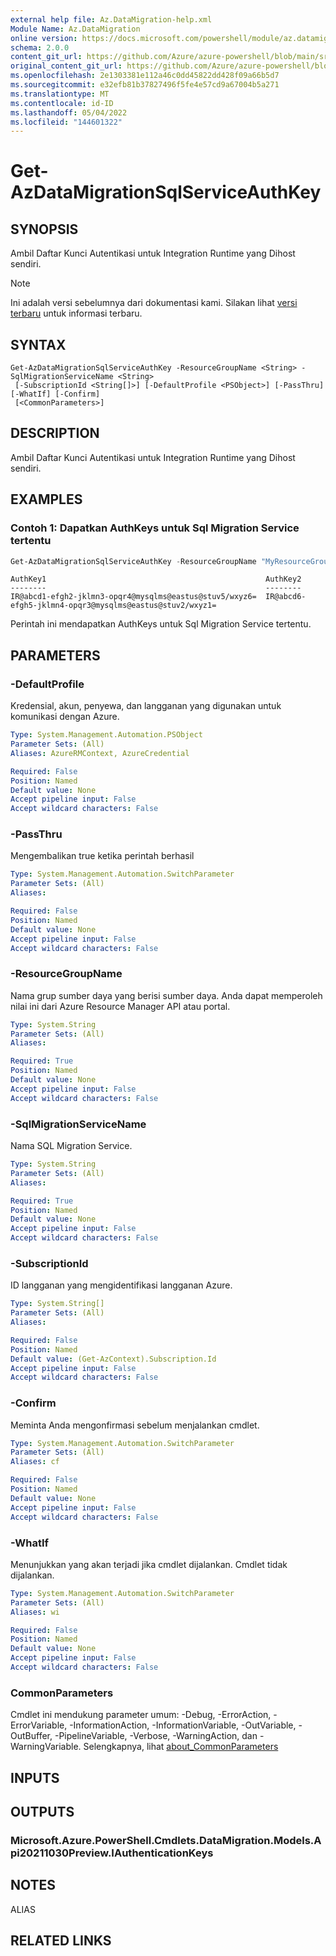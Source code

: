```yaml
---
external help file: Az.DataMigration-help.xml
Module Name: Az.DataMigration
online version: https://docs.microsoft.com/powershell/module/az.datamigration/get-azdatamigrationsqlserviceauthkey
schema: 2.0.0
content_git_url: https://github.com/Azure/azure-powershell/blob/main/src/DataMigration/DataMigration/help/Get-AzDataMigrationSqlServiceAuthKey.md
original_content_git_url: https://github.com/Azure/azure-powershell/blob/main/src/DataMigration/DataMigration/help/Get-AzDataMigrationSqlServiceAuthKey.md
ms.openlocfilehash: 2e1303381e112a46c0dd45822dd428f09a66b5d7
ms.sourcegitcommit: e32efb81b37827496f5fe4e57cd9a67004b5a271
ms.translationtype: MT
ms.contentlocale: id-ID
ms.lasthandoff: 05/04/2022
ms.locfileid: "144601322"
---
```

# Get-AzDataMigrationSqlServiceAuthKey

## SYNOPSIS
Ambil Daftar Kunci Autentikasi untuk Integration Runtime yang Dihost sendiri.

> [!NOTE]
>Ini adalah versi sebelumnya dari dokumentasi kami. Silakan lihat [versi terbaru](/powershell/module/az.datamigration/get-azdatamigrationsqlserviceauthkey) untuk informasi terbaru.

## SYNTAX

```
Get-AzDataMigrationSqlServiceAuthKey -ResourceGroupName <String> -SqlMigrationServiceName <String>
 [-SubscriptionId <String[]>] [-DefaultProfile <PSObject>] [-PassThru] [-WhatIf] [-Confirm]
 [<CommonParameters>]
```

## DESCRIPTION
Ambil Daftar Kunci Autentikasi untuk Integration Runtime yang Dihost sendiri.

## EXAMPLES

### Contoh 1: Dapatkan AuthKeys untuk Sql Migration Service tertentu
```powershell
Get-AzDataMigrationSqlServiceAuthKey -ResourceGroupName "MyResourceGroup" -SqlMigrationServiceName "MySqlMigrationService"
```

```output
AuthKey1                                                 AuthKey2
--------                                                 --------
IR@abcd1-efgh2-jklmn3-opqr4@mysqlms@eastus@stuv5/wxyz6=  IR@abcd6-efgh5-jklmn4-opqr3@mysqlms@eastus@stuv2/wxyz1=
```

Perintah ini mendapatkan AuthKeys untuk Sql Migration Service tertentu.

## PARAMETERS

### -DefaultProfile
Kredensial, akun, penyewa, dan langganan yang digunakan untuk komunikasi dengan Azure.

```yaml
Type: System.Management.Automation.PSObject
Parameter Sets: (All)
Aliases: AzureRMContext, AzureCredential

Required: False
Position: Named
Default value: None
Accept pipeline input: False
Accept wildcard characters: False
```

### -PassThru
Mengembalikan true ketika perintah berhasil

```yaml
Type: System.Management.Automation.SwitchParameter
Parameter Sets: (All)
Aliases:

Required: False
Position: Named
Default value: None
Accept pipeline input: False
Accept wildcard characters: False
```

### -ResourceGroupName
Nama grup sumber daya yang berisi sumber daya.
Anda dapat memperoleh nilai ini dari Azure Resource Manager API atau portal.

```yaml
Type: System.String
Parameter Sets: (All)
Aliases:

Required: True
Position: Named
Default value: None
Accept pipeline input: False
Accept wildcard characters: False
```

### -SqlMigrationServiceName
Nama SQL Migration Service.

```yaml
Type: System.String
Parameter Sets: (All)
Aliases:

Required: True
Position: Named
Default value: None
Accept pipeline input: False
Accept wildcard characters: False
```

### -SubscriptionId
ID langganan yang mengidentifikasi langganan Azure.

```yaml
Type: System.String[]
Parameter Sets: (All)
Aliases:

Required: False
Position: Named
Default value: (Get-AzContext).Subscription.Id
Accept pipeline input: False
Accept wildcard characters: False
```

### -Confirm
Meminta Anda mengonfirmasi sebelum menjalankan cmdlet.

```yaml
Type: System.Management.Automation.SwitchParameter
Parameter Sets: (All)
Aliases: cf

Required: False
Position: Named
Default value: None
Accept pipeline input: False
Accept wildcard characters: False
```

### -WhatIf
Menunjukkan yang akan terjadi jika cmdlet dijalankan.
Cmdlet tidak dijalankan.

```yaml
Type: System.Management.Automation.SwitchParameter
Parameter Sets: (All)
Aliases: wi

Required: False
Position: Named
Default value: None
Accept pipeline input: False
Accept wildcard characters: False
```

### CommonParameters
Cmdlet ini mendukung parameter umum: -Debug, -ErrorAction, -ErrorVariable, -InformationAction, -InformationVariable, -OutVariable, -OutBuffer, -PipelineVariable, -Verbose, -WarningAction, dan -WarningVariable. Selengkapnya, lihat [about_CommonParameters](http://go.microsoft.com/fwlink/?LinkID=113216)

## INPUTS

## OUTPUTS

### Microsoft.Azure.PowerShell.Cmdlets.DataMigration.Models.Api20211030Preview.IAuthenticationKeys

## NOTES

ALIAS

## RELATED LINKS
